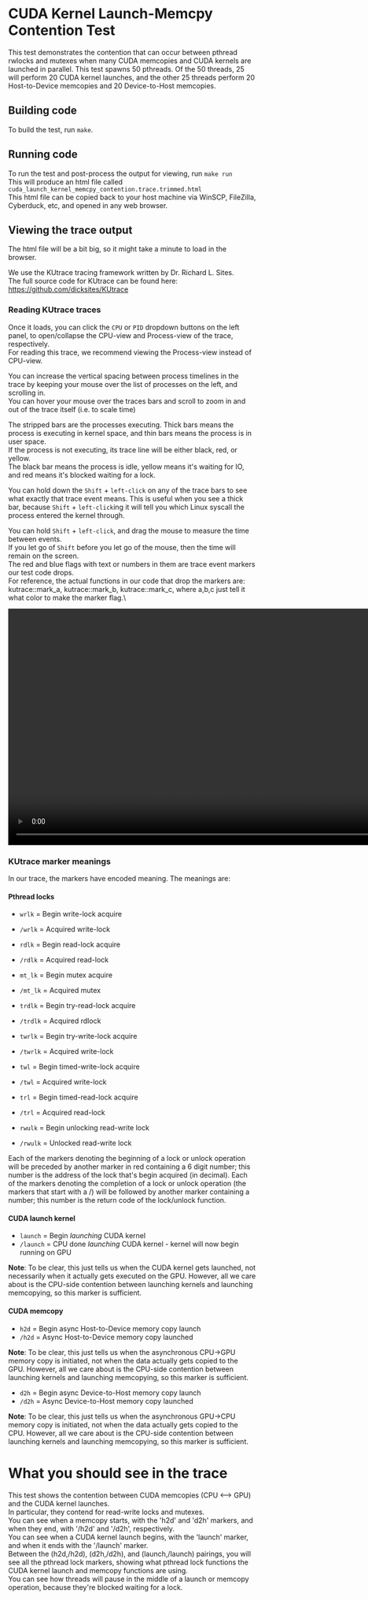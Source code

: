 # CUDA Kernel Launch-Memcpy Contention Test
This test demonstrates the contention that can occur between pthread rwlocks and mutexes when many CUDA memcopies and CUDA kernels are launched in parallel.
This test spawns 50 pthreads. Of the 50 threads, 25 will perform 20 CUDA kernel launches, and the other 25 threads perform 20 Host-to-Device memcopies and 20 Device-to-Host memcopies.

## Building code
To build the test, run ```make```.

## Running code
To run the test and post-process the output for viewing, run ```make run```\
This will produce an html file called ```cuda_launch_kernel_memcpy_contention.trace.trimmed.html```\
This html file can be copied back to your host machine via WinSCP, FileZilla, Cyberduck, etc, and opened in any web browser.

## Viewing the trace output
The html file will be a bit big, so it might take a minute to load in the browser.

We use the KUtrace tracing framework written by Dr. Richard L. Sites.\
The full source code for KUtrace can be found here: https://github.com/dicksites/KUtrace

### Reading KUtrace traces
Once it loads, you can click the `CPU` or `PID` dropdown buttons on the left panel, to open/collapse the CPU-view and Process-view of the trace, respectively.\
For reading this trace, we recommend viewing the Process-view instead of CPU-view.

You can increase the vertical spacing between process timelines in the trace by keeping your mouse over the list of processes on the left, and scrolling in.\
You can hover your mouse over the traces bars and scroll to zoom in and out of the trace itself (i.e. to scale time)

The stripped bars are the processes executing. Thick bars means the process is executing in kernel space, and thin bars means the process is in user space.\
If the process is not executing, its trace line will be either black, red, or yellow.\
The black bar means the process is idle, yellow means it's waiting for IO, and red means it's blocked waiting for a lock.

You can hold down the `Shift` + `left-click` on any of the trace bars to see what exactly that trace event means.
This is useful when you see a thick bar, because `Shift` + `left-click`ing it will tell you which Linux syscall the process entered the kernel through.

You can hold `Shift` + `left-click`, and drag the mouse to measure the time between events.\
If you let go of `Shift` before you let go of the mouse, then the time will remain on the screen.\
The red and blue flags with text or numbers in them are trace event markers our test code drops.\
For reference, the actual functions in our code that drop the markers are: kutrace::mark_a, kutrace::mark_b, kutrace::mark_c, where a,b,c just tell it what color to make the marker flag.\

<video src="kutrace_demo_small.mp4" height="480" controls></video>

### KUtrace marker meanings
In our trace, the markers have encoded meaning. The meanings are:

#### Pthread locks
- `wrlk` = Begin write-lock acquire

- `/wrlk` = Acquired write-lock

- `rdlk` = Begin read-lock acquire

- `/rdlk` = Acquired read-lock

- `mt_lk` = Begin mutex acquire

- `/mt_lk` = Acquired mutex

- `trdlk` = Begin try-read-lock acquire

- `/trdlk` = Acquired rdlock

- `twrlk` = Begin try-write-lock acquire

- `/twrlk` = Acquired write-lock

- `twl` = Begin timed-write-lock acquire

- `/twl` = Acquired write-lock

- `trl` = Begin timed-read-lock acquire

- `/trl` = Acquired read-lock

- `rwulk` = Begin unlocking read-write lock

- `/rwulk` = Unlocked read-write lock

Each of the markers denoting the beginning of a lock or unlock operation will be preceded by another marker in red containing a 6 digit number; this number is the address of the lock that's begin acquired (in decimal).
Each of the markers denoting the completion of a lock or unlock operation (the markers that start with a /) will be followed by another marker containing a number; this number is the return code of the lock/unlock function.

#### CUDA launch kernel

- `launch` = Begin *launching* CUDA kernel
- `/launch` = CPU done *launching* CUDA kernel - kernel will now begin running on GPU

**Note**: To be clear, this just tells us when the CUDA kernel gets launched, not necessarily when it actually gets executed on the GPU.
However, all we care about is the CPU-side contention between launching kernels and launching memcopying, so this marker is sufficient.

#### CUDA memcopy
- `h2d` = Begin async Host-to-Device memory copy launch
- `/h2d` = Async Host-to-Device memory copy launched

**Note**: To be clear, this just tells us when the asynchronous CPU->GPU memory copy is initiated, not when the data actually gets copied to the GPU.
However, all we care about is the CPU-side contention between launching kernels and launching memcopying, so this marker is sufficient.

- `d2h` = Begin async Device-to-Host memory copy launch
- `/d2h` = Async Device-to-Host memory copy launched

**Note**: To be clear, this just tells us when the asynchronous GPU->CPU memory copy is initiated, not when the data actually gets copied to the CPU.
However, all we care about is the CPU-side contention between launching kernels and launching memcopying, so this marker is sufficient.

# What you should see in the trace
This test shows the contention between CUDA memcopies (CPU <--> GPU) and the CUDA kernel launches.\
In particular, they contend for read-write locks and mutexes.\
You can see when a memcopy starts, with the 'h2d' and 'd2h' markers, and when they end, with '/h2d' and '/d2h', respectively.\
You can see when a CUDA kernel launch begins, with the 'launch' marker, and when it ends with the '/launch' marker.\
Between the (h2d,/h2d), (d2h,/d2h), and (launch,/launch) pairings, you will see all the pthread lock markers, showing what pthread lock functions the CUDA kernel launch and memcopy functions are using.\
You can see how threads will pause in the middle of a launch or memcopy operation, because they're blocked waiting for a lock.
